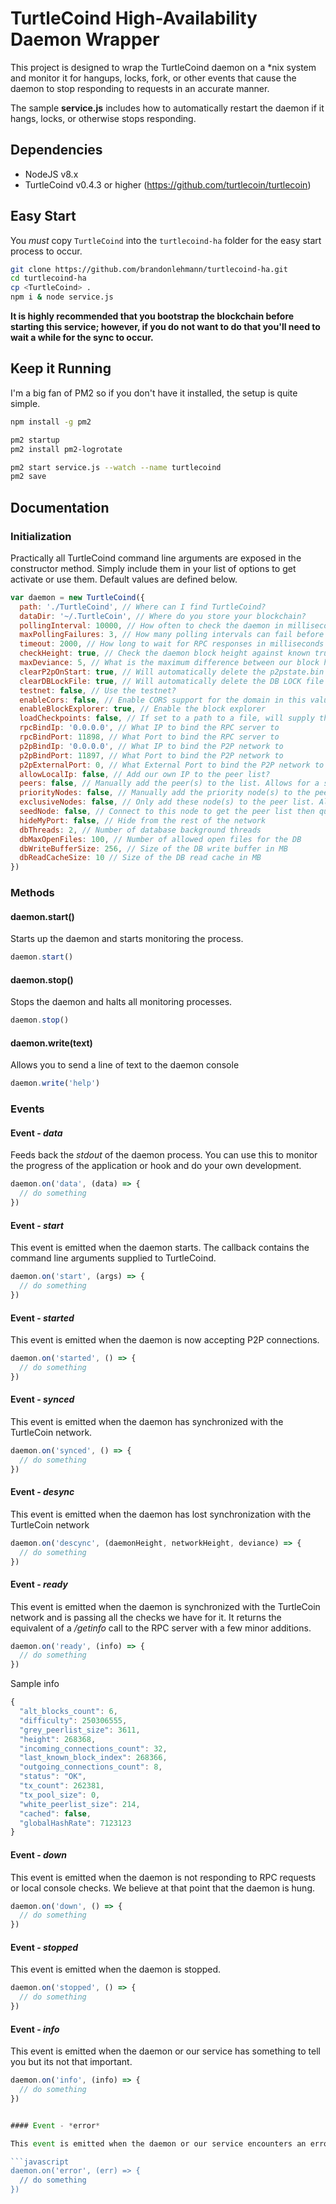 # TurtleCoind High-Availability Daemon Wrapper

This project is designed to wrap the TurtleCoind daemon on a *nix system and monitor it for hangups, locks, fork, or other events that cause the daemon to stop responding to requests in an accurate manner.

The sample **service.js** includes how to automatically restart the daemon if it hangs, locks, or otherwise stops responding.

## Dependencies

* NodeJS v8.x
* TurtleCoind v0.4.3 or higher (https://github.com/turtlecoin/turtlecoin)

## Easy Start

You *must* copy ```TurtleCoind``` into the ```turtlecoind-ha``` folder for the easy start process to occur.

```bash
git clone https://github.com/brandonlehmann/turtlecoind-ha.git
cd turtlecoind-ha
cp <TurtleCoind> .
npm i & node service.js
```

**It is highly recommended that you bootstrap the blockchain before starting this service; however, if you do not want to do that you'll need to wait a while for the sync to occur.**

## Keep it Running

I'm a big fan of PM2 so if you don't have it installed, the setup is quite simple.

```bash
npm install -g pm2

pm2 startup
pm2 install pm2-logrotate

pm2 start service.js --watch --name turtlecoind
pm2 save
```

## Documentation

### Initialization

Practically all TurtleCoind command line arguments are exposed in the constructor method. Simply include them in your list of options to get activate or use them. Default values are defined below.

```javascript
var daemon = new TurtleCoind({
  path: './TurtleCoind', // Where can I find TurtleCoind?
  dataDir: '~/.TurtleCoin', // Where do you store your blockchain?
  pollingInterval: 10000, // How often to check the daemon in milliseconds
  maxPollingFailures: 3, // How many polling intervals can fail before we emit a down event?
  timeout: 2000, // How long to wait for RPC responses in milliseconds
  checkHeight: true, // Check the daemon block height against known trusted nodes
  maxDeviance: 5, // What is the maximum difference between our block height and the network height that we're willing to accept?
  clearP2pOnStart: true, // Will automatically delete the p2pstate.bin file on start if set to true
  clearDBLockFile: true, // Will automatically delete the DB LOCK file on start if set to true
  testnet: false, // Use the testnet?
  enableCors: false, // Enable CORS support for the domain in this value
  enableBlockExplorer: true, // Enable the block explorer
  loadCheckpoints: false, // If set to a path to a file, will supply that file to the daemon if it exists.
  rpcBindIp: '0.0.0.0', // What IP to bind the RPC server to
  rpcBindPort: 11898, // What Port to bind the RPC server to
  p2pBindIp: '0.0.0.0', // What IP to bind the P2P network to
  p2pBindPort: 11897, // What Port to bind the P2P network to
  p2pExternalPort: 0, // What External Port to bind the P2P network to for those behind NAT
  allowLocalIp: false, // Add our own IP to the peer list?
  peers: false, // Manually add the peer(s) to the list. Allows for a string or an Array of strings.
  priorityNodes: false, // Manually add the priority node(s) to the peer list. Allows for a string or an Array of strings.
  exclusiveNodes: false, // Only add these node(s) to the peer list. Allows for a string or an Array of strings.
  seedNode: false, // Connect to this node to get the peer list then quit. Allows for a string.
  hideMyPort: false, // Hide from the rest of the network
  dbThreads: 2, // Number of database background threads
  dbMaxOpenFiles: 100, // Number of allowed open files for the DB
  dbWriteBufferSize: 256, // Size of the DB write buffer in MB
  dbReadCacheSize: 10 // Size of the DB read cache in MB
})
```

### Methods

#### daemon.start()

Starts up the daemon and starts monitoring the process.

```javascript
daemon.start()
```

#### daemon.stop()

Stops the daemon and halts all monitoring processes.

```javascript
daemon.stop()
```

#### daemon.write(text)

Allows you to send a line of text to the daemon console

```javascript
daemon.write('help')
```

### Events

#### Event - *data*

Feeds back the *stdout* of the daemon process. You can use this to monitor the progress of the application or hook and do your own development.

```javascript
daemon.on('data', (data) => {
  // do something
})
```

#### Event - *start*

This event is emitted when the daemon starts. The callback contains the command line arguments supplied to TurtleCoind.

```javascript
daemon.on('start', (args) => {
  // do something
})
```

#### Event - *started*

This event is emitted when the daemon is now accepting P2P connections.

```javascript
daemon.on('started', () => {
  // do something
})
```

#### Event - *synced*

This event is emitted when the daemon has synchronized with the TurtleCoin network.

```javascript
daemon.on('synced', () => {
  // do something
})
```

#### Event - *desync*

This event is emitted when the daemon has lost synchronization with the TurtleCoin network

```javascript
daemon.on('descync', (daemonHeight, networkHeight, deviance) => {
  // do something
})
```

#### Event - *ready*

This event is emitted when the daemon is synchronized with the TurtleCoin network and is passing all the checks we have for it. It returns the equivalent of a */getinfo* call to the RPC server with a few minor additions.

```javascript
daemon.on('ready', (info) => {
  // do something
})
```

Sample info

```javascript
{
  "alt_blocks_count": 6,
  "difficulty": 250306555,
  "grey_peerlist_size": 3611,
  "height": 268368,
  "incoming_connections_count": 32,
  "last_known_block_index": 268366,
  "outgoing_connections_count": 8,
  "status": "OK",
  "tx_count": 262381,
  "tx_pool_size": 0,
  "white_peerlist_size": 214,
  "cached": false,
  "globalHashRate": 7123123
}
```

#### Event - *down*

This event is emitted when the daemon is not responding to RPC requests or local console checks. We believe at that point that the daemon is hung.

```javascript
daemon.on('down', () => {
  // do something
})
```

#### Event - *stopped*

This event is emitted when the daemon is stopped.

```javascript
daemon.on('stopped', () => {
  // do something
})
```

#### Event - *info*

This event is emitted when the daemon or our service has something to tell you but its not that important.

```javascript
daemon.on('info', (info) => {
  // do something
})


#### Event - *error*

This event is emitted when the daemon or our service encounters an error.

```javascript
daemon.on('error', (err) => {
  // do something
})

